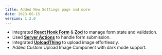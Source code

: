 ```yaml
---
title: Added New Settings page and more
date: 2023-06-15
version: 1.2.0
---
```


- Integrated **[React Hook Form](https://react-hook-form.com/)** & **[Zod](https://zod.dev/)** to manage form state and validation.
- Used **[Server Actions](https://nextjs.org/docs/app/building-your-application/data-fetching/server-actions)** to handle form submission.
- Integrated **[UploadThing](https://uploadthing.com/)** to upload image effortlessly.
- Added Custom Upload Image Component with dark mode support.
